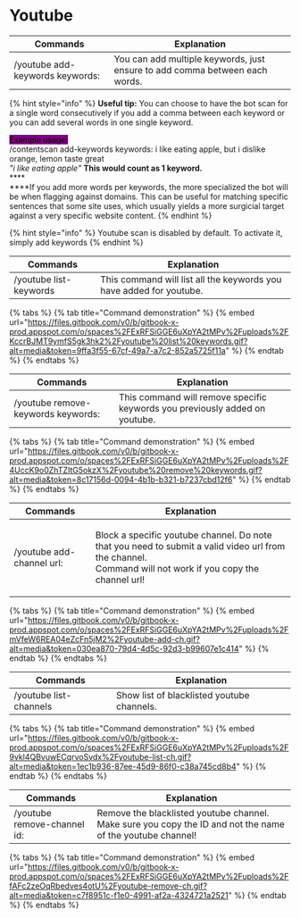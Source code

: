 # Youtube

| Commands                        | Explanation                                                                  |
| ------------------------------- | ---------------------------------------------------------------------------- |
| /youtube add-keywords keywords: | You can add multiple keywords, just ensure to add comma between each words.  |

{% hint style="info" %}
**Useful tip:** You can choose to have the bot scan for a single word consecutively if you add a comma between each keyword or you can add several words in one single keyword.&#x20;

<mark style="background-color:purple;">Example usage:</mark>\
/contentscan add-keywords keywords: i like eating apple, but i dislike orange, lemon taste great\
_"i like eating apple"_ **This would count as 1 keyword.**\
****\
****If you add more words per keywords, the more specialized the bot will be when flagging against domains. This can be useful for matching specific sentences that some site uses, which usually yields a more surgicial target against a very specific website content.
{% endhint %}

{% hint style="info" %}
Youtube scan is disabled by default. To activate it, simply add keywords
{% endhint %}

| Commands               | Explanation                                                         |
| ---------------------- | ------------------------------------------------------------------- |
| /youtube list-keywords | This command will list all the keywords you have added for youtube. |

{% tabs %}
{% tab title="Command demonstration" %}
{% embed url="https://files.gitbook.com/v0/b/gitbook-x-prod.appspot.com/o/spaces%2FExRFSiGGE6uXpYA2tMPv%2Fuploads%2FKccrBJMT9ymfS5gk3hk2%2Fyoutube%20list%20keywords.gif?alt=media&token=9ffa3f55-67cf-49a7-a7c2-852a5725f11a" %}
{% endtab %}
{% endtabs %}



| Commands                           | Explanation                                                                 |
| ---------------------------------- | --------------------------------------------------------------------------- |
| /youtube remove-keywords keywords: | This command will remove specific keywords you previously added on youtube. |

{% tabs %}
{% tab title="Command demonstration" %}
{% embed url="https://files.gitbook.com/v0/b/gitbook-x-prod.appspot.com/o/spaces%2FExRFSiGGE6uXpYA2tMPv%2Fuploads%2F4UccK9o0ZhTZItG5okzX%2Fyoutube%20remove%20keywords.gif?alt=media&token=8c17156d-0094-4b1b-b321-b7237cbd12f6" %}
{% endtab %}
{% endtabs %}



| Commands                  | Explanation                                                                                                                                                         |
| ------------------------- | ------------------------------------------------------------------------------------------------------------------------------------------------------------------- |
| /youtube add-channel url: | <p>Block a specific youtube channel. Do note that you need to submit a valid video url from the channel. <br>Command will not work if you copy the channel url!</p> |

{% tabs %}
{% tab title="Command demonstration" %}
{% embed url="https://files.gitbook.com/v0/b/gitbook-x-prod.appspot.com/o/spaces%2FExRFSiGGE6uXpYA2tMPv%2Fuploads%2FmVfeW6REA04eZcFn5jM2%2Fyoutube-add-ch.gif?alt=media&token=030ea870-79d4-4d5c-92d3-b99607e1c414" %}
{% endtab %}
{% endtabs %}





| Commands               | Explanation                                |
| ---------------------- | ------------------------------------------ |
| /youtube list-channels | Show list of blacklisted youtube channels. |

{% tabs %}
{% tab title="Command demonstration" %}
{% embed url="https://files.gitbook.com/v0/b/gitbook-x-prod.appspot.com/o/spaces%2FExRFSiGGE6uXpYA2tMPv%2Fuploads%2F9vkl4QBvuwECqrvoSvdx%2Fyoutube-list-ch.gif?alt=media&token=1ec1b936-87ee-45d9-86f0-c38a745cd8b4" %}
{% endtab %}
{% endtabs %}



| Commands                    | Explanation                                                                                                |
| --------------------------- | ---------------------------------------------------------------------------------------------------------- |
| /youtube remove-channel id: | Remove the blacklisted youtube channel. Make sure you copy the ID and not the name of the youtube channel! |

{% tabs %}
{% tab title="Command demonstration" %}
{% embed url="https://files.gitbook.com/v0/b/gitbook-x-prod.appspot.com/o/spaces%2FExRFSiGGE6uXpYA2tMPv%2Fuploads%2FfAFc2zeOqRbedves4otU%2Fyoutube-remove-ch.gif?alt=media&token=c7f8951c-f1e0-4991-af2a-4324721a2521" %}
{% endtab %}
{% endtabs %}

